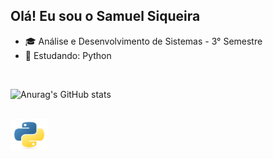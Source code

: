 ## Olá! Eu sou o Samuel Siqueira 

- 🎓 Análise e Desenvolvimento de Sistemas - 3° Semestre<br>
- 🌱 Estudando: Python
<br>

![Anurag's GitHub stats](https://github-readme-stats.vercel.app/api?username=samuel-gaudencio&show_icons=true&theme=tokyonight)
<div style="display: inline_block"><br>
  <img align="center" alt="Samuel-Python" height="50" width="60" src="https://raw.githubusercontent.com/devicons/devicon/master/icons/python/python-original.svg">

